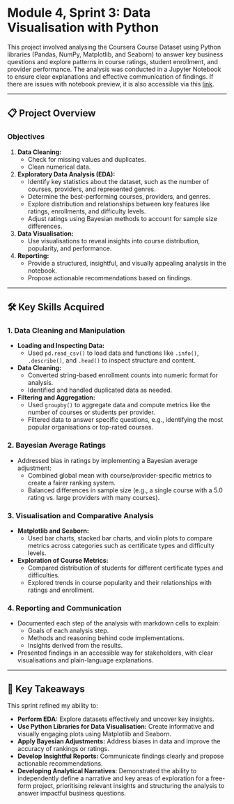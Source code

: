 # Module 4, Sprint 3: Data Visualisation with Python

This project involved analysing the Coursera Course Dataset using Python libraries (Pandas, NumPy, Matplotlib, and Seaborn) to answer key business questions and explore patterns in course ratings, student enrollment, and provider performance. The analysis was conducted in a Jupyter Notebook to ensure clear explanations and effective communication of findings. 
If there are issues with notebook preview, it is also accessible via this [link](https://colab.research.google.com/drive/1gjPOU76KGdCKrcDiChbwsbiRzLcA6Gkg).

---

## 📋 Project Overview

### Objectives
1. **Data Cleaning:**
   - Check for missing values and duplicates.
   - Clean numerical data.
3. **Exploratory Data Analysis (EDA):**
   - Identify key statistics about the dataset, such as the number of courses, providers, and represented genres.
   - Determine the best-performing courses, providers, and genres.
   - Explore distribution and relationships between key features like ratings, enrollments, and difficulty levels.
   - Adjust ratings using Bayesian methods to account for sample size differences.
4. **Data Visualisation:**
   - Use visualisations to reveal insights into course distribution, popularity, and performance.
5. **Reporting:**
   - Provide a structured, insightful, and visually appealing analysis in the notebook.
   - Propose actionable recommendations based on findings.

---

## 🛠️ Key Skills Acquired

### 1. Data Cleaning and Manipulation
- **Loading and Inspecting Data:**
  - Used `pd.read_csv()` to load data and functions like `.info()`, `.describe()`, and `.head()` to inspect structure and content.
- **Data Cleaning:**
  - Converted string-based enrollment counts into numeric format for analysis.
  - Identified and handled duplicated data as needed.
- **Filtering and Aggregation:**
  - Used `groupby()` to aggregate data and compute metrics like the number of courses or students per provider.
  - Filtered data to answer specific questions, e.g., identifying the most popular organisations or top-rated courses.

### 2. Bayesian Average Ratings
- Addressed bias in ratings by implementing a Bayesian average adjustment:
  - Combined global mean with course/provider-specific metrics to create a fairer ranking system.
  - Balanced differences in sample size (e.g., a single course with a 5.0 rating vs. large providers with many courses).

### 3. Visualisation and Comparative Analysis
- **Matplotlib and Seaborn:**
  - Used bar charts, stacked bar charts, and violin plots to compare metrics across categories such as certificate types and difficulty levels.
- **Exploration of Course Metrics:**
  - Compared distribution of students for different certificate types and difficulties.
  - Explored trends in course popularity and their relationships with ratings and enrollment.

### 4. Reporting and Communication
- Documented each step of the analysis with markdown cells to explain:
  - Goals of each analysis step.
  - Methods and reasoning behind code implementations.
  - Insights derived from the results.
- Presented findings in an accessible way for stakeholders, with clear visualisations and plain-language explanations.

---

## 🌟 Key Takeaways

This sprint refined my ability to:
- **Perform EDA:** Explore datasets effectively and uncover key insights.
- **Use Python Libraries for Data Visualisation:** Create informative and visually engaging plots using Matplotlib and Seaborn.
- **Apply Bayesian Adjustments:** Address biases in data and improve the accuracy of rankings or ratings.
- **Develop Insightful Reports:** Communicate findings clearly and propose actionable recommendations.
- **Developing Analytical Narratives**: Demonstrated the ability to independently define a narrative and key areas of exploration for a free-form project, prioritising relevant insights and structuring the analysis to answer impactful business questions.

